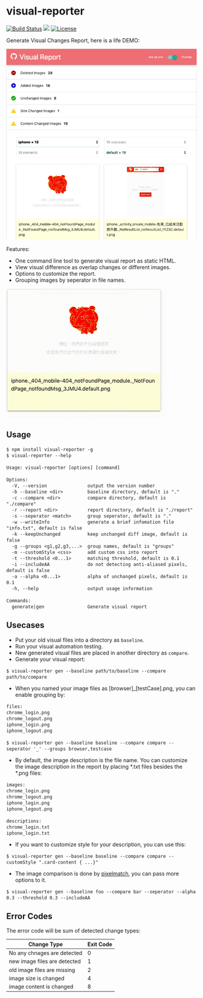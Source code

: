 visual-reporter
===============

[![Build Status](https://travis-ci.org/zordius/visual-reporter.svg?branch=master)](https://travis-ci.org/zordius/visual-reporter) <a href="https://www.npmjs.com/package/visual-reporter"><img src="https://badge.fury.io/js/visual-reporter.svg" /></a> [![License](https://img.shields.io/badge/license-MIT-green.svg)](LICENSE)

Generate Visual Changes Report, here is a life DEMO:

<a href="https://zordius.github.io/visual-reporter/"><img src="example1.jpg" /></a>

Features:
 * One command line tool to generate visual report as static HTML.
 * View visual difference as overlap changes or different images.
 * Options to customize the report.
 * Grouping images by seperator in file names.

<a href="https://zordius.github.io/visual-reporter/"><img src="diff.gif" /></a>

Usage
-----

```
$ npm install visual-reporter -g
$ visual-reporter --help

Usage: visual-reporter [options] [command]

Options:
  -V, --version               output the version number
  -b --baseline <dir>         baseline directory, default is "."
  -c --compare <dir>          compare directory, default is "./compare"
  -r --report <dir>           report directory, default is "./report"
  -s --seperator <match>      group seperator, default is "."
  -w --writeInfo              generate a brief infomation file "info.txt", default is false
  -k --keepUnchanged          keep unchanged diff image, default is false
  -g --groups <g1,g2,g3,...>  group names, default is "groups"
  -m --customStyle <css>      add custom css into report
  -t --threshold <0...1>      matching threshold, default is 0.1
  -i --includeAA              do not detecting anti-aliased pixels, default is false
  -a --alpha <0...1>          alpha of unchanged pixels, default is 0.1
  -h, --help                  output usage information

Commands:
  generate|gen                Generate visual report
```

Usecases
--------

* Put your old visual files into a directory as `baseline`.
* Run your visual automation testing.
* New generated visual files are placed in another directory as `compare`.
* Generate your visual report:
```
$ visual-reporter gen --baseline path/to/baseline --compare path/to/compare
```

* When you named your image files as [browser]_[testCase].png, you can enable grouping by:
```
files:
chrome_login.png
chrome_logout.png
iphone_login.png
iphone_logout.png

$ visual-reporter gen --baseline baseline --compare compare --seperator '_' --groups browser,testcase
```

* By default, the image description is the file name. You can customize the image description in the report by placing *.txt files besides the *.png files:
```
images:
chrome_login.png
chrome_logout.png
iphone_login.png
iphone_logout.png

descriptions:
chrome_login.txt
iphone_login.txt
```

* If you want to customize style for your description, you can use this:
```
$ visual-reporter gen --baseline baseline --compare compare --customStyle ".card-content { ...}"
```

* The image comparison is done by <a href="https://github.com/mapbox/pixelmatch">pixelmatch</a>, you can pass more options to it.
```
$ visual-reporter gen --baseline foo --compare bar --seperator --alpha 0.3 --threshold 0.3 --includeAA
```

Error Codes
-----------

The error code will be sum of detected change types:

| Change Type                  | Exit Code |
|------------------------------|-----------|
| No any chnages are detected  | 0         |
| new image files are detected | 1         |
| old image files are missing  | 2         |
| image size is changed        | 4         |
| image content is changed     | 8         |

